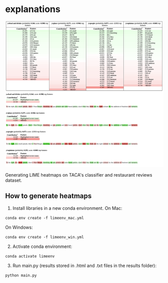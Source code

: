 # explanations

![Screenshot of the heatmaps](lime_heatmaps.png)

Generating LIME heatmaps on TACA's classifier and restaurant reviews dataset.

## How to generate heatmaps

1) Install libraries in a new conda environment. On Mac:

```
conda env create -f limeenv_mac.yml
```

On Windows:

```
conda env create -f limeenv_win.yml
```

2) Activate conda environment:

```
conda activate limeenv
```

3) Run main.py (results stored in .html and .txt files in the results folder):

```
python main.py
```
